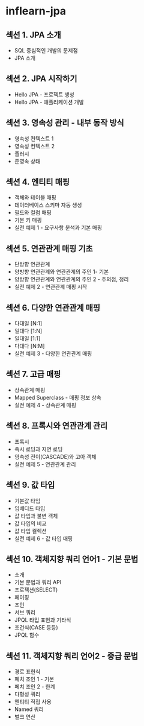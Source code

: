 # inflearn-jpa
## 섹션 1. JPA 소개
- SQL 중심적인 개발의 문제점
- JPA 소개

## 섹션 2. JPA 시작하기
- Hello JPA - 프로젝트 생성
- Hello JPA - 애플리케이션 개발

## 섹션 3. 영속성 관리 - 내부 동작 방식
- 영속성 컨텍스트 1
- 영속성 컨텍스트 2
- 플러시
- 준영속 상태

## 섹션 4. 엔티티 매핑
- 객체와 테이블 매핑
- 데이터베이스 스키마 자동 생성
- 필드와 컬럼 매핑
- 기본 키 매핑
- 실전 예제 1 - 요구사항 분석과 기본 매핑

## 섹션 5. 연관관계 매핑 기초
- 단방향 연관관계
- 양방향 연관관계와 연관관계의 주인 1- 기본
- 양방향 연관관계와 연관관계의 주인 2 - 주의점, 정리
- 실전 예제 2 - 연관관계 매핑 시작

## 섹션 6. 다양한 연관관계 매핑
- 다대일 [N:1]
- 일대다 [1:N]
- 일대일 [1:1]
- 다대다 [N:M]
- 실전 예제 3 - 다양한 연관관계 매핑

## 섹션 7. 고급 매핑
- 상속관계 매핑
- Mapped Superclass - 매핑 정보 상속
- 실전 예제 4 - 상속관계 매핑

## 섹션 8. 프록시와 연관관계 관리
- 프록시
- 즉시 로딩과 지연 로딩
- 영속성 전이(CASCADE)와 고아 객체
- 실전 예제 5 - 연관관계 관리

## 섹션 9. 값 타입
- 기본값 타입
- 임베디드 타입
- 값 타입과 불변 객체
- 값 타입의 비교
- 값 타입 컬렉션
- 실전 예제 6 - 값 타입 매핑

## 섹션 10. 객체지향 쿼리 언어1 - 기본 문법
- 소개
- 기본 문법과 쿼리 API
- 프로젝션(SELECT)
- 페이징
- 조인
- 서브 쿼리
- JPQL 타입 표현과 기타식
- 조건식(CASE 등등)
- JPQL 함수

## 섹션 11. 객체지향 쿼리 언어2 - 중급 문법
- 경로 표현식
- 페치 조인 1 - 기본
- 페치 조인 2 - 한계
- 다형성 쿼리
- 엔티티 직접 사용
- Named 쿼리
- 벌크 연산
